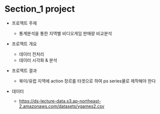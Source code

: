 # Section_1 project

* 프로젝트 주제
  + 통계분석을 통한 지역별 비디오게임 판매량 비교분석

* 프로젝트 개요
  + 데이터 전처리
  + 데이터 시각화 & 분석

* 프로젝트 결과
  + 북미/유럽 지역에 action 장르를 타겟으로 하여 ps series물로 제작해야 한다
  
* 데이터

    + https://ds-lecture-data.s3.ap-northeast-2.amazonaws.com/datasets/vgames2.csv
    
